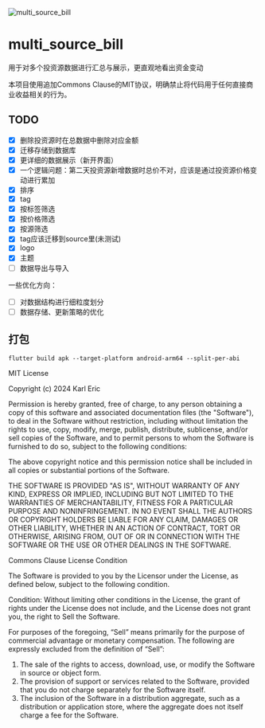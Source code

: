 ![multi_source_bill](https://socialify.git.ci/ZWN2001/multi_source_bill/image?description=1&language=1&logo=https%3A%2F%2Fgithub.com%2FZWN2001%2Fmulti_source_bill%2Fblob%2Fmaster%2Fassets%2Flogo512.png%3Fraw%3Dtrue&name=1&owner=1&stargazers=1&theme=Light)

# multi_source_bill

用于对多个投资源数据进行汇总与展示，更直观地看出资金变动

本项目使用追加Commons Clause的MIT协议，明确禁止将代码用于任何直接商业收益相关的行为。

## TODO 

- [x] 删除投资源时在总数据中删除对应金额
- [x] 迁移存储到数据库
- [x] 更详细的数据展示（新开界面）
- [x] 一个逻辑问题：第二天投资源新增数据时总价不对，应该是通过投资源价格变动进行累加
- [x] 排序
- [x] tag
- [x] 按标签筛选
- [x] 按价格筛选
- [x] 按源筛选
- [x] tag应该迁移到source里(未测试)
- [x] logo
- [x] 主题
- [ ] 数据导出与导入 

一些优化方向：
- [ ] 对数据结构进行细粒度划分
- [ ] 数据存储、更新策略的优化

## 打包

```shell
flutter build apk --target-platform android-arm64 --split-per-abi
```

MIT License

Copyright (c) 2024 Karl Eric

Permission is hereby granted, free of charge, to any person obtaining a copy
of this software and associated documentation files (the "Software"), to deal
in the Software without restriction, including without limitation the rights
to use, copy, modify, merge, publish, distribute, sublicense, and/or sell
copies of the Software, and to permit persons to whom the Software is
furnished to do so, subject to the following conditions:

The above copyright notice and this permission notice shall be included in all
copies or substantial portions of the Software.

THE SOFTWARE IS PROVIDED "AS IS", WITHOUT WARRANTY OF ANY KIND, EXPRESS OR
IMPLIED, INCLUDING BUT NOT LIMITED TO THE WARRANTIES OF MERCHANTABILITY,
FITNESS FOR A PARTICULAR PURPOSE AND NONINFRINGEMENT. IN NO EVENT SHALL THE
AUTHORS OR COPYRIGHT HOLDERS BE LIABLE FOR ANY CLAIM, DAMAGES OR OTHER
LIABILITY, WHETHER IN AN ACTION OF CONTRACT, TORT OR OTHERWISE, ARISING FROM,
OUT OF OR IN CONNECTION WITH THE SOFTWARE OR THE USE OR OTHER DEALINGS IN THE
SOFTWARE.

Commons Clause License Condition

The Software is provided to you by the Licensor under the License, as defined
below, subject to the following condition.

Condition: Without limiting other conditions in the License, the grant of
rights under the License does not include, and the License does not grant you,
the right to Sell the Software.

For purposes of the foregoing, “Sell” means primarily for the purpose of
commercial advantage or monetary compensation. The following are expressly
excluded from the definition of “Sell”:

1. The sale of the rights to access, download, use, or modify the Software in
source or object form.
2. The provision of support or services related to the Software, provided that
you do not charge separately for the Software itself.
3. The inclusion of the Software in a distribution aggregate, such as a
distribution or application store, where the aggregate does not itself charge
a fee for the Software.

